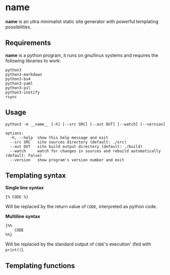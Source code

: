 # __name__

__name__ is an ultra minimalist static site generator with powerful templating possibilities.

## Requirements

__name__ is a python program, it runs on gnu/linux systems and requires the following libraries to work:

```
python3
python3-markdown
python3-bs4
python3-yaml
python3-pil
python3-inotify
rsync
```

## Usage

```
python3 -m __name__ [-h] [--src SRC] [--out OUT] [--watch] [--version]

options:
  -h, --help  show this help message and exit
  --src SRC   site sources directory (default: ./src)
  --out OUT   site build output directory (default: ./build)
  --watch     watch for changes in sources and rebuild automatically (default: False)
  --version   show program's version number and exit

```

## Templating syntax

**Single line syntax**

```
{% CODE %}
```

Will be replaced by the return value of `CODE`, interpreted as python code.

**Multiline syntax**

```
{%%
    CODE
%%}
```

Will be replaced by the standard output of `CODE`'s execution' (fed with `print()`).

## Templating functions
